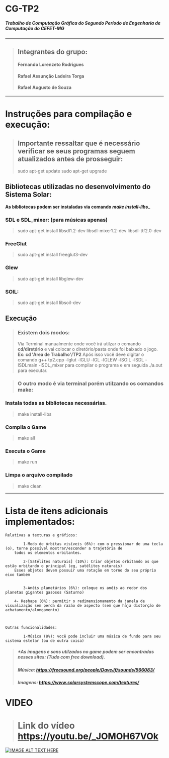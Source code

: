# **CG-TP2**

##### **Trabalho de Computação Gráfica do Segundo Período de Engenharia de Computação do CEFET-MG**
---
>## Integrantes do grupo:
>####	Fernando Lorenzeto Rodrigues
>####	Rafael Assunção Ladeira Torga
>####	Rafael Augusto de Souza
---
# Instruções para compilação e execução:

>## Importante ressaltar que é necessário verificar se seus programas seguem atualizados antes de prosseguir:
>	sudo apt-get update
>	sudo apt-get upgrade

## Bibliotecas utilizadas no desenvolvimento do Sistema Solar:

**As bibliotecas podem ser instaladas via comando _make install-libs__**

### SDL e SDL_mixer: (para músicas apenas)
>	sudo apt-get install libsdl1.2-dev libsdl-mixer1.2-dev libsdl-ttf2.0-dev 
### FreeGlut
>	sudo apt-get install freeglut3-dev
### Glew
>	sudo apt-get install libglew-dev
### SOIL: 
>	sudo apt-get install libsoil-dev

## Execução
>### Existem dois modos:
> Via Terminal manualmente onde você irá utilzar o comando **cd/diretório** e vai colocar o diretório/pasta onde foi baixado o jogo. **Ex: cd 'Área de Trabalho'/TP2**
> Após isso você deve digitar o comando g++ tp2.cpp -lglut -lGLU -lGL -lGLEW -lSOIL -lSDL -lSDLmain -lSDL_mixer para compilar o programa
e em seguida ./a.out para executar.

>### O outro modo é via terminal porém utilzando os comandos make:
### Instala todas as bibliotecas necessárias.
>	make install-libs 
### Compila o Game
>	make all
### Executa o Game
>	make run
### Limpa o arquivo compilado
>	make clean
---
# Lista de itens adicionais implementados:

	Relativas a texturas e gráficos:

        	1-Modo de órbitas visíveis (6%): com o pressionar de uma tecla (o), torne possível mostrar/esconder a trajetória de 
		todos os elementos orbitantes.

        	2-[Satélites naturais] (10%): Criar objetos orbitando os que estão orbitando o principal (eg, satélites naturais) 
		Esses objetos devem possuir uma rotação em torno do seu próprio eixo também


        	3-Anéis planetários (6%): coloque os anéis ao redor dos planetas gigantes gasosos (Saturno)
		
		4- Reshape (6%): permitir o redimensionamento da janela de visualização sem perda da razão de aspecto (sem que haja distorção de achatamento/alongamento)



	Outras funcionalidades:

         	1-Música (8%): você pode incluir uma música de fundo para seu sistema estelar (ou de outra coisa)

			
>#####	*As imagens e sons utilzados no game podem ser encontradas nesses sites: (Tudo com free download).
>#####	Música: https://freesound.org/people/DaveJf/sounds/566083/
>#####	Imagens: https://www.solarsystemscope.com/textures/

# **VIDEO**
># Link do vídeo https://youtu.be/_JOMOH67VOk
[![IMAGE ALT TEXT HERE](http://img.youtube.com/vi/_JOMOH67VOk/0.jpg)](https://youtu.be/_JOMOH67VOk)

